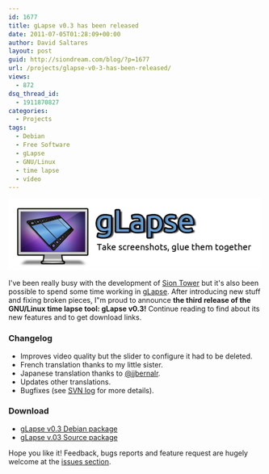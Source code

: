 ```yaml
---
id: 1677
title: gLapse v0.3 has been released
date: 2011-07-05T01:28:09+00:00
author: David Saltares
layout: post
guid: http://siondream.com/blog/?p=1677
url: /projects/glapse-v0-3-has-been-released/
views:
  - 872
dsq_thread_id:
  - 1911870827
categories:
  - Projects
tags:
  - Debian
  - Free Software
  - gLapse
  - GNU/Linux
  - time lapse
  - vídeo
---
```


![glapse-logo.redimensionado1.png](/img/glapse/glapse-logo.png)

I've been really busy with the development of [Sion Tower](/en/proyectos/sion-tower/) but it's also been possible to spend some time working in [gLapse](/en/proyectos/glapse/). After introducing new stuff and fixing broken pieces, I"m proud to announce **the third release of the GNU/Linux time lapse tool: gLapse v0.3!** Continue reading to find about its new features and to get download links.

### Changelog

*   Improves video quality but the slider to configure it had to be deleted.
*   French translation thanks to my little sister.
*   Japanese translation thanks to [@jjbernalr](http://twitter.com/#!/jjbernalr).
*   Updates other translations.
*   Bugfixes (see [SVN log](http://code.google.com/p/glapse/source/list) for more details).

### Download

*   [gLapse v0.3 Debian package](http://glapse.googlecode.com/files/glapse_0.3_all.deb)
*   [gLapse v.03 Source package](http://glapse.googlecode.com/files/glapse-0.3.tar.gz)

Hope you like it! Feedback, bugs reports and feature request are hugely welcome at the [issues section](http://code.google.com/p/glapse/issues/list).